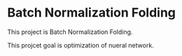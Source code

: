 # Batch Normalization Folding

This project is Batch Normalization Folding.

This projcet goal is optimization of nueral network.
